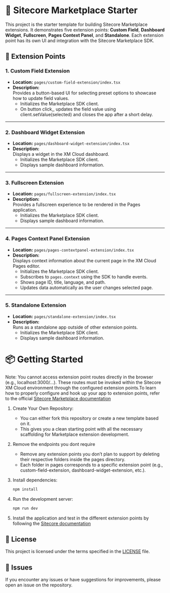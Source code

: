 # 🏪 Sitecore Marketplace Starter

This project is the starter template for building Sitecore Marketplace extensions. It demonstrates five extension points: **Custom Field**, **Dashboard Widget**, **Fullscreen**, **Pages Context Panel**, and **Standalone**. Each extension point has its own UI and integration with the Sitecore Marketplace SDK.

## 🧩 Extension Points

### 1. Custom Field Extension

- **Location:** `pages/custom-field-extension/index.tsx`
- **Description:**  
  Provides a button-based UI for selecting preset options to showcase how to update field values.
  - Initializes the Marketplace SDK client.
  - On button click,, updates the field value using client.setValue(selected) and closes the app after a short delay.

---

### 2. Dashboard Widget Extension

- **Location:** `pages/dashboard-widget-extension/index.tsx`
- **Description:**  
  Displays a widget in the XM Cloud dashboard.
  - Initializes the Marketplace SDK client.
  - Displays sample dashboard information.

---

### 3. Fullscreen Extension

- **Location:** `pages/fullscreen-extension/index.tsx`
- **Description:**  
  Provides a fullscreen experience to be rendered in the Pages application.
  - Initializes the Marketplace SDK client.
  - Displays sample dashboard information.

---

### 4. Pages Context Panel Extension

- **Location:** `pages/pages-contextpanel-extension/index.tsx`
- **Description:**  
  Displays context information about the current page in the XM Cloud Pages editor.
  - Initializes the Marketplace SDK client.
  - Subscribes to `pages.context` using the SDK to handle events.
  - Shows page ID, title, language, and path.
  - Updates data automatically as the user changes selected page.

---

### 5. Standalone Extension

- **Location:** `pages/standalone-extension/index.tsx`
- **Description:**  
  Runs as a standalone app outside of other extension points.
  - Initializes the Marketplace SDK client.
  - Displays sample dashboard information.

# 📦 Getting Started

Note: You cannot access extension point routes directly in the browser (e.g., localhost:3000/...). These routes must be invoked within the Sitecore XM Cloud environment through the configured extension points.To learn how to properly configure and hook up your app to extension points, refer to the official [Sitecore Marketplace documentation](https://doc.sitecore.com/mp/en/developers/marketplace/extension-points.html)


1. Create Your Own Repository:
   - You can either fork this repository or create a new template based on it.
   - This gives you a clean starting point with all the necessary scaffolding for Marketplace extension development.

2. Remove the endpoints you dont require
   - Remove any extension points you don’t plan to support by deleting their respective folders inside the pages directory.
   - Each folder in pages corresponds to a specific extension point (e.g., custom-field-extension, dashboard-widget-extension, etc.).

3. Install dependencies:
   ```sh
   npm install
   ```

4. Run the development server:
   ```sh
   npm run dev
   ```

5. Install the application and test in the different extension points by following the [Sitecore documentation](https://doc.sitecore.com/mp/en/developers/marketplace/introduction-to-sitecore-marketplace.html)

## 📝 License

This project is licensed under the terms specified in the [LICENSE](LICENSE) file.

## 🐛 Issues

If you encounter any issues or have suggestions for improvements, please open an issue on the repository.